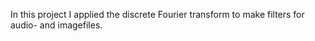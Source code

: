 In this project I applied the discrete Fourier transform to make filters for audio- and imagefiles. 
